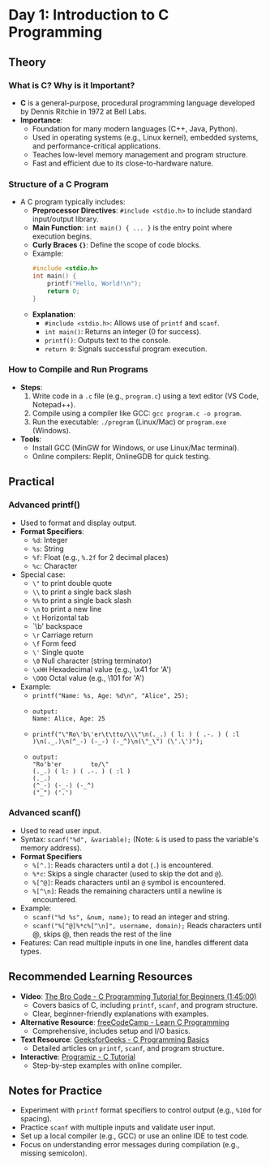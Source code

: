 # Day 1: Introduction to C Programming

## Theory
### What is C? Why is it Important?
- **C** is a general-purpose, procedural programming language developed by Dennis Ritchie in 1972 at Bell Labs.
- **Importance**:
  - Foundation for many modern languages (C++, Java, Python).
  - Used in operating systems (e.g., Linux kernel), embedded systems, and performance-critical applications.
  - Teaches low-level memory management and program structure.
  - Fast and efficient due to its close-to-hardware nature.

### Structure of a C Program
- A C program typically includes:
  - **Preprocessor Directives**: `#include <stdio.h>` to include standard input/output library.
  - **Main Function**: `int main() { ... }` is the entry point where execution begins.
  - **Curly Braces `{}`**: Define the scope of code blocks.
  - Example:
    ```c
    #include <stdio.h>
    int main() {
        printf("Hello, World!\n");
        return 0;
    }
    ```
  - **Explanation**:
    - `#include <stdio.h>`: Allows use of `printf` and `scanf`.
    - `int main()`: Returns an integer (0 for success).
    - `printf()`: Outputs text to the console.
    - `return 0`: Signals successful program execution.

### How to Compile and Run Programs
- **Steps**:
  1. Write code in a `.c` file (e.g., `program.c`) using a text editor (VS Code, Notepad++).
  2. Compile using a compiler like GCC: `gcc program.c -o program`.
  3. Run the executable: `./program` (Linux/Mac) or `program.exe` (Windows).
- **Tools**:
  - Install GCC (MinGW for Windows, or use Linux/Mac terminal).
  - Online compilers: Replit, OnlineGDB for quick testing.

## Practical
### Advanced printf()
- Used to format and display output.
- **Format Specifiers**:
  - `%d`: Integer
  - `%s`: String
  - `%f`: Float (e.g., `%.2f` for 2 decimal places)
  - `%c`: Character
- Special case:
  - `\"` to print double quote
  - `\\` to print a single back slash
  - `%%` to print a single back slash
  - `\n` to print a new line
  - `\t` Horizontal tab
  - `\b' backspace
  - `\r` Carriage return
  - `\f` Form feed
  - `\'` Single quote
  - `\0` Null character (string terminator)
  - `\xHH` Hexadecimal value (e.g., \x41 for 'A')
  - `\OOO` Octal value (e.g., \101 for 'A')
- Example:
  - `printf("Name: %s, Age: %d\n", "Alice", 25);`
  - ```
    output:
    Name: Alice, Age: 25
    ```         
  - `printf("\"Ro\'b\'er\t\tto/\\\"\n(._.) ( l: ) ( .-. ) ( :l )\n(._.)\n(^_-) (-_-) (-_^)\n(\"_\") (\'.\')");`
  - ```
    output:
    "Ro'b'er		to/\"
    (._.) ( l: ) ( .-. ) ( :l )
    (._.)
    (^_-) (-_-) (-_^)
    ("_") ('.')
    ```
### Advanced scanf()
- Used to read user input.
- Syntax: `scanf("%d", &variable);` (Note: `&` is used to pass the variable's memory address).
- **Format Specifiers**
  - `%[^.]`: Reads characters until a dot (`.`) is encountered.
  - `%*c`: Skips a single character (used to skip the dot and `@`).
  - `%[^@]`: Reads characters until an `@` symbol is encountered.
  - `%[^\n]`: Reads the remaining characters until a newline is encountered.
- Example:
  - `scanf("%d %s", &num, name);` to read an integer and string.
  - `scanf("%[^@]%*c%[^\n]", username, domain);` Reads characters until @, skips     @, then reads the rest of the line
- Features: Can read multiple inputs in one line, handles different data types.

## Recommended Learning Resources
- **Video**: [The Bro Code - C Programming Tutorial for Beginners (1:45:00)](https://www.youtube.com/watch?v=87SH2Cn0s9A)
  - Covers basics of C, including `printf`, `scanf`, and program structure.
  - Clear, beginner-friendly explanations with examples.
- **Alternative Resource**: [freeCodeCamp - Learn C Programming](https://www.youtube.com/watch?v=87SH2Cn0s9A)
  - Comprehensive, includes setup and I/O basics.
- **Text Resource**: [GeeksforGeeks - C Programming Basics](https://www.geeksforgeeks.org/c-programming-language/)
  - Detailed articles on `printf`, `scanf`, and program structure.
- **Interactive**: [Programiz - C Tutorial](https://www.programiz.com/c-programming)
  - Step-by-step examples with online compiler.

## Notes for Practice
- Experiment with `printf` format specifiers to control output (e.g., `%10d` for spacing).
- Practice `scanf` with multiple inputs and validate user input.
- Set up a local compiler (e.g., GCC) or use an online IDE to test code.
- Focus on understanding error messages during compilation (e.g., missing semicolon).
